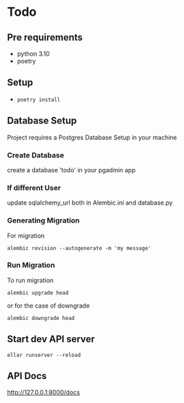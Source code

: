 # Todo

## Pre requirements
* python 3.10
* poetry

## Setup
* `poetry install`

## Database Setup
Project requires a Postgres Database Setup in your machine

### Create Database
create a database 'todo' in your pgadmin app

### If different User
update sqlalchemy_url both in Alembic.ini and database.py

### Generating Migration
For migration
```shell
alembic revision --autogenerate -m 'my message'
```
### Run Migration
To run migration
```shell
alembic upgrade head
```
or for the case of downgrade
```shell
alembic downgrade head
```

## Start dev API server
`ellar runserver --reload`

## API Docs
http://127.0.0.1:8000/docs
